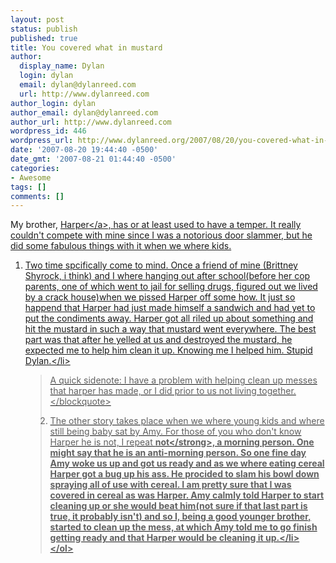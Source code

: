 ```yaml
---
layout: post
status: publish
published: true
title: You covered what in mustard
author:
  display_name: Dylan
  login: dylan
  email: dylan@dylanreed.com
  url: http://www.dylanreed.com
author_login: dylan
author_email: dylan@dylanreed.com
author_url: http://www.dylanreed.com
wordpress_id: 446
wordpress_url: http://www.dylanreed.org/2007/08/20/you-covered-what-in-mustard/
date: '2007-08-20 19:44:40 -0500'
date_gmt: '2007-08-21 01:44:40 -0500'
categories:
- Awesome
tags: []
comments: []
---
```

<p>My brother, <a href="http:&#47;&#47;www.nata2.org">Harper<&#47;a>, has or at least used to have a temper. It really couldn't compete with mine since I was a notorious door slammer, but he did some fabulous things with it when we where kids.</p>
<ol>
<li>Two time spcifically come to mind. Once a friend of mine (Brittney Shyrock, i think) and I where hanging out after school(before her cop parents, one of which went to jail for selling drugs, figured out we lived by a crack house)when we pissed Harper off some how. It just so happend that Harper had just made himself a sandwich and had yet to put the condiments away. Harper got all riled up about something and hit the mustard in such a way that mustard went everywhere. The best part was that after he yelled at us and destroyed the mustard, he expected me to help him clean it up. Knowing me I helped him. Stupid Dylan.<&#47;li><br />
<!--adsense#refer--></p>
<blockquote><p>A quick sidenote: I have a problem with helping clean up messes that harper has made, or I did prior to us not living together.<&#47;blockquote></p>
<li>The other story takes place when we where young kids and where still being baby sat by Amy. For those of you who don't know Harper he is not, I repeat <strong>not<&#47;strong>, a morning person. One might say that he is an anti-morning person. So one fine day Amy woke us up and got us ready and as we where eating cereal Harper got a bug up his ass. He procided to slam his bowl down spraying all of use with cereal. I am pretty sure that I was covered in cereal as was Harper. Amy calmly told Harper to start cleaning up or she would beat him(not sure if that last part is true, it probably isn't) and so I, being a good younger brother, started to clean up the mess, at which Amy told me to go finish getting ready and that Harper would be cleaning it up.<&#47;li><br />
<&#47;ol><br />
<!--adsense--></p>
